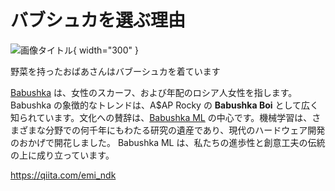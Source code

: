 # バブシュカを選ぶ理由

  ![画像タイトル](https://i.pinimg.com/originals/5c/fd/59/5cfd59b85592f7582a4db670958c058a.jpg){  width="300" }
  <figcaption>野菜を持ったおばあさんはバブーシュカを着ています</figcaption>
</フィギュア>

[Babushka](https://en.wikipedia.org/wiki/Babushka) は、女性のスカーフ、および年配のロシア人女性を指します。 Babushka の象徴的なトレンドは、A$AP Rocky の **Babushka Boi** として広く知られています。文化への賛辞は、[Babushka ML](https://babushkaml.com) の中心です。機械学習は、さまざまな分野での何千年にもわたる研究の遺産であり、現代のハードウェア開発のおかげで開花しました。 Babushka ML は、私たちの進歩性と創意工夫の伝統の上に成り立っています。

https://qiita.com/emi_ndk